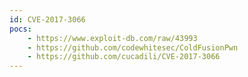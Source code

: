 ```yaml
---
id: CVE-2017-3066
pocs:
    - https://www.exploit-db.com/raw/43993
    - https://github.com/codewhitesec/ColdFusionPwn
    - https://github.com/cucadili/CVE-2017-3066
---
```

